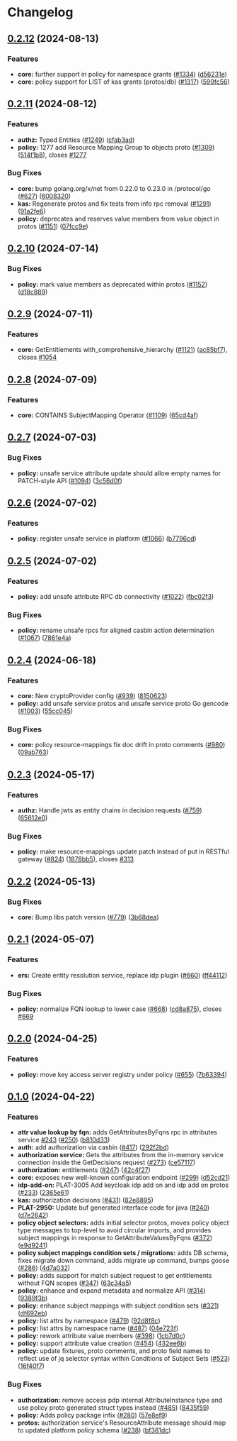 # Changelog

## [0.2.12](https://github.com/opentdf/platform/compare/protocol/go/v0.2.11...protocol/go/v0.2.12) (2024-08-13)


### Features

* **core:** further support in policy for namespace grants ([#1334](https://github.com/opentdf/platform/issues/1334)) ([d56231e](https://github.com/opentdf/platform/commit/d56231ea632c6072613c18cf1fcb9770cedf49e3))
* **core:** policy support for LIST of kas grants (protos/db) ([#1317](https://github.com/opentdf/platform/issues/1317)) ([599fc56](https://github.com/opentdf/platform/commit/599fc56dbcc3ae8ff2f46584c9bae7c1619a590d))

## [0.2.11](https://github.com/opentdf/platform/compare/protocol/go/v0.2.10...protocol/go/v0.2.11) (2024-08-12)


### Features

* **authz:** Typed Entities ([#1249](https://github.com/opentdf/platform/issues/1249)) ([cfab3ad](https://github.com/opentdf/platform/commit/cfab3ad8a72f3a2f1a28ccca988459ddcdcbd7f6))
* **policy:** 1277 add Resource Mapping Group to objects proto ([#1309](https://github.com/opentdf/platform/issues/1309)) ([514f1b8](https://github.com/opentdf/platform/commit/514f1b8e2d6c56056a8258e144380974b1f84d1b)), closes [#1277](https://github.com/opentdf/platform/issues/1277)


### Bug Fixes

* **core:** bump golang.org/x/net from 0.22.0 to 0.23.0 in /protocol/go ([#627](https://github.com/opentdf/platform/issues/627)) ([6008320](https://github.com/opentdf/platform/commit/60083203f34ad75a6618e4aeaee05caddd6b0fe6))
* **kas:** Regenerate protos and fix tests from info rpc removal ([#1291](https://github.com/opentdf/platform/issues/1291)) ([91a2fe6](https://github.com/opentdf/platform/commit/91a2fe65c63aa5ac6ca2f058dbc0c29ca2a26536))
* **policy:** deprecates and reserves value members from value object in protos ([#1151](https://github.com/opentdf/platform/issues/1151)) ([07fcc9e](https://github.com/opentdf/platform/commit/07fcc9ec93f00beeb863e67d0ca1465c783c2a54))

## [0.2.10](https://github.com/opentdf/platform/compare/protocol/go/v0.2.9...protocol/go/v0.2.10) (2024-07-14)


### Bug Fixes

* **policy:** mark value members as deprecated within protos ([#1152](https://github.com/opentdf/platform/issues/1152)) ([d18c889](https://github.com/opentdf/platform/commit/d18c8893cdd73344021de638e2d92859a320eed4))

## [0.2.9](https://github.com/opentdf/platform/compare/protocol/go/v0.2.8...protocol/go/v0.2.9) (2024-07-11)


### Features

* **core:** GetEntitlements with_comprehensive_hierarchy ([#1121](https://github.com/opentdf/platform/issues/1121)) ([ac85bf7](https://github.com/opentdf/platform/commit/ac85bf7aef6c9a00bfa0900f6ff3533059ab4bc8)), closes [#1054](https://github.com/opentdf/platform/issues/1054)

## [0.2.8](https://github.com/opentdf/platform/compare/protocol/go/v0.2.7...protocol/go/v0.2.8) (2024-07-09)


### Features

* **core:** CONTAINS SubjectMapping Operator ([#1109](https://github.com/opentdf/platform/issues/1109)) ([65cd4af](https://github.com/opentdf/platform/commit/65cd4af366d2d6d17ad72157d5d4d31f6620cc1f))

## [0.2.7](https://github.com/opentdf/platform/compare/protocol/go/v0.2.6...protocol/go/v0.2.7) (2024-07-03)


### Bug Fixes

* **policy:** unsafe service attribute update should allow empty names for PATCH-style API ([#1094](https://github.com/opentdf/platform/issues/1094)) ([3c56d0f](https://github.com/opentdf/platform/commit/3c56d0f4ebbda81bf6ca6924176885d93faed48b))

## [0.2.6](https://github.com/opentdf/platform/compare/protocol/go/v0.2.5...protocol/go/v0.2.6) (2024-07-02)


### Features

* **policy:** register unsafe service in platform ([#1066](https://github.com/opentdf/platform/issues/1066)) ([b7796cd](https://github.com/opentdf/platform/commit/b7796cdbe3b16903ac83033c8d99495aa10c8e2c))

## [0.2.5](https://github.com/opentdf/platform/compare/protocol/go/v0.2.4...protocol/go/v0.2.5) (2024-07-02)


### Features

* **policy:** add unsafe attribute RPC db connectivity  ([#1022](https://github.com/opentdf/platform/issues/1022)) ([fbc02f3](https://github.com/opentdf/platform/commit/fbc02f34f3c3ae663b83944132f7dfd6897f6271))


### Bug Fixes

* **policy:** rename unsafe rpcs for aligned casbin action determination ([#1067](https://github.com/opentdf/platform/issues/1067)) ([7861e4a](https://github.com/opentdf/platform/commit/7861e4a5092ee702565b6cd152fd592f3c19435f))

## [0.2.4](https://github.com/opentdf/platform/compare/protocol/go/v0.2.3...protocol/go/v0.2.4) (2024-06-18)


### Features

* **core:** New cryptoProvider config ([#939](https://github.com/opentdf/platform/issues/939)) ([8150623](https://github.com/opentdf/platform/commit/81506237e2e640af34df8c745b71c3f20358d5a4))
* **policy:** add unsafe service protos and unsafe service proto Go gencode ([#1003](https://github.com/opentdf/platform/issues/1003)) ([55cc045](https://github.com/opentdf/platform/commit/55cc0459f8e5594765cecf62c3e2a1adff40a565))


### Bug Fixes

* **core:** policy resource-mappings fix doc drift in proto comments ([#980](https://github.com/opentdf/platform/issues/980)) ([09ab763](https://github.com/opentdf/platform/commit/09ab763263d092653bbded294895dcc08d03bdb2))

## [0.2.3](https://github.com/opentdf/platform/compare/protocol/go/v0.2.2...protocol/go/v0.2.3) (2024-05-17)


### Features

* **authz:** Handle jwts as entity chains in decision requests ([#759](https://github.com/opentdf/platform/issues/759)) ([65612e0](https://github.com/opentdf/platform/commit/65612e08b418eb17c9576903c002685daed21ec1))


### Bug Fixes

* **policy:** make resource-mappings update patch instead of put in RESTful gateway ([#824](https://github.com/opentdf/platform/issues/824)) ([1878bb5](https://github.com/opentdf/platform/commit/1878bb55fb17419487e6c8add6d363469e364923)), closes [#313](https://github.com/opentdf/platform/issues/313)

## [0.2.2](https://github.com/opentdf/platform/compare/protocol/go/v0.2.1...protocol/go/v0.2.2) (2024-05-13)


### Bug Fixes

* **core:** Bump libs patch version ([#779](https://github.com/opentdf/platform/issues/779)) ([3b68dea](https://github.com/opentdf/platform/commit/3b68dea867609071047554a6a7697becaaee2805))

## [0.2.1](https://github.com/opentdf/platform/compare/protocol/go/v0.2.0...protocol/go/v0.2.1) (2024-05-07)


### Features

* **ers:** Create entity resolution service, replace idp plugin ([#660](https://github.com/opentdf/platform/issues/660)) ([ff44112](https://github.com/opentdf/platform/commit/ff441128a4b2ef97c3f739ee3f6f42be273b31dc))


### Bug Fixes

* **policy:** normalize FQN lookup to lower case ([#668](https://github.com/opentdf/platform/issues/668)) ([cd8a875](https://github.com/opentdf/platform/commit/cd8a8750e2a87cb65bc6c8815d8db131dca4f02d)), closes [#669](https://github.com/opentdf/platform/issues/669)

## [0.2.0](https://github.com/opentdf/platform/compare/protocol/go/v0.1.0...protocol/go/v0.2.0) (2024-04-25)


### Features

* **policy:** move key access server registry under policy ([#655](https://github.com/opentdf/platform/issues/655)) ([7b63394](https://github.com/opentdf/platform/commit/7b633942cc5b929122b9f765a5f35cb7b4dd391f))

## [0.1.0](https://github.com/opentdf/platform/compare/protocol/go-v0.1.0...protocol/go/v0.1.0) (2024-04-22)


### Features

* **attr value lookup by fqn:** adds GetAttributesByFqns rpc in attributes service [#243](https://github.com/opentdf/platform/issues/243) ([#250](https://github.com/opentdf/platform/issues/250)) ([b810d33](https://github.com/opentdf/platform/commit/b810d33ad514967d7963310fc7dd60fb6b21cc78))
* **auth:** add authorization via casbin ([#417](https://github.com/opentdf/platform/issues/417)) ([292f2bd](https://github.com/opentdf/platform/commit/292f2bd46a856aaac3b4c996b481f6b4872613cb))
* **authorization service:** Gets the attributes from the in-memory service connection inside the GetDecisions request ([#273](https://github.com/opentdf/platform/issues/273)) ([ce57117](https://github.com/opentdf/platform/commit/ce57117faad274bc63776b41198dc47fee5bb677))
* **authorization:** entitlements ([#247](https://github.com/opentdf/platform/issues/247)) ([42c4f27](https://github.com/opentdf/platform/commit/42c4f27fd03d9802b402d723fcb16e71a61a3048))
* **core:** exposes new well-known configuration endpoint ([#299](https://github.com/opentdf/platform/issues/299)) ([d52cd21](https://github.com/opentdf/platform/commit/d52cd216e3345cd6ef2dbe4f99b78d0f214f7f5d))
* **idp-add-on:** PLAT-3005 Add keycloak idp add on and idp add on protos ([#233](https://github.com/opentdf/platform/issues/233)) ([2365e61](https://github.com/opentdf/platform/commit/2365e6185cf43a93fa9369e960c5cfd28ef59778))
* **kas:** authorization decisions ([#431](https://github.com/opentdf/platform/issues/431)) ([82e8895](https://github.com/opentdf/platform/commit/82e88953beedd503bb161b9c728e31fdcb195624))
* **PLAT-2950:** Update buf generated interface code for java ([#240](https://github.com/opentdf/platform/issues/240)) ([d7e2642](https://github.com/opentdf/platform/commit/d7e26425528ca80545738ece554510f82fb189fb))
* **policy object selectors:** adds initial selector protos, moves policy object type messages to top-level to avoid circular imports, and provides subject mappings in response to GetAttributeValuesByFqns ([#372](https://github.com/opentdf/platform/issues/372)) ([e9d9241](https://github.com/opentdf/platform/commit/e9d9241c022ddbd425120a54e8f73ffdab4e2ae0))
* **policy subject mappings condition sets / migrations:** adds DB schema, fixes migrate down command, adds migrate up command, bumps goose ([#286](https://github.com/opentdf/platform/issues/286)) ([4d7a032](https://github.com/opentdf/platform/commit/4d7a0327b1a71ff666ef5ffecefe13adac721aab))
* **policy:** adds support for match subject request to get entitlements without FQN scopes ([#347](https://github.com/opentdf/platform/issues/347)) ([63c34a5](https://github.com/opentdf/platform/commit/63c34a5b58e748ee0691f03522c19d9b34ad96fb))
* **policy:** enhance and expand metadata and normalize API ([#314](https://github.com/opentdf/platform/issues/314)) ([9389f3b](https://github.com/opentdf/platform/commit/9389f3b724076ba5a47ea1de44e3a58080b50905))
* **policy:** enhance subject mappings with subject condition sets ([#321](https://github.com/opentdf/platform/issues/321)) ([df692eb](https://github.com/opentdf/platform/commit/df692eb6bce2b0aa70692ede2cb718f69c8a7a09))
* **policy:** list attrs by namespace ([#479](https://github.com/opentdf/platform/issues/479)) ([92d8f8c](https://github.com/opentdf/platform/commit/92d8f8cfed2c27a1d893fd22581d66e7e41d9516))
* **policy:** list attrs by namespace name ([#487](https://github.com/opentdf/platform/issues/487)) ([04e723f](https://github.com/opentdf/platform/commit/04e723faf6e90e75e05e625b51428da9579e3fb7))
* **policy:** rework attribute value members ([#398](https://github.com/opentdf/platform/issues/398)) ([1cb7d0c](https://github.com/opentdf/platform/commit/1cb7d0c981a5cdcdb3dd070f887aedf609274a57))
* **policy:** support attribute value creation ([#454](https://github.com/opentdf/platform/issues/454)) ([432ee6b](https://github.com/opentdf/platform/commit/432ee6b277059827f28c4bf7b24f59273632a5b1))
* **policy:** update fixtures, proto comments, and proto field names to reflect use of jq selector syntax within Conditions of Subject Sets ([#523](https://github.com/opentdf/platform/issues/523)) ([16f40f7](https://github.com/opentdf/platform/commit/16f40f7727f7c695f9b5d9f5aac26c348dbee4a2))


### Bug Fixes

* **authorization:** remove access pdp internal AttributeInstance type and use policy proto generated struct types instead ([#485](https://github.com/opentdf/platform/issues/485)) ([8435f59](https://github.com/opentdf/platform/commit/8435f59d60e654098caa002505cedf364811840b))
* **policy:** Adds policy package infix ([#280](https://github.com/opentdf/platform/issues/280)) ([57e8ef9](https://github.com/opentdf/platform/commit/57e8ef9b1fcb9dbbc317e62fd6ea9e24f10b356f))
* **protos:** authorization service's ResourceAttribute message should map to updated platform policy schema ([#238](https://github.com/opentdf/platform/issues/238)) ([bf381dc](https://github.com/opentdf/platform/commit/bf381dc9618d505f3aa5e0a27f79faf373a866c7))
